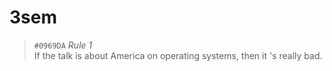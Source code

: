 # 3sem
> `#0969DA` *Rule 1* \
> If the talk is about America on operating systems, then it 's really bad.
